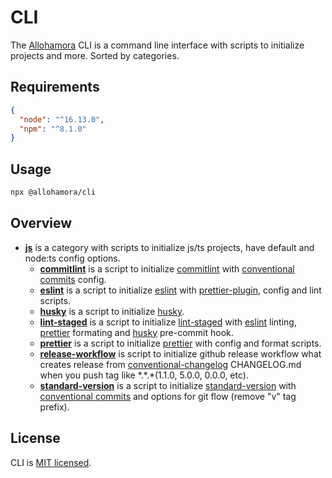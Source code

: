 # CLI

The [Allohamora](https://github.com/Allohamora) CLI is a command line interface with scripts to initialize projects and more. Sorted by categories.

## Requirements

```json
{
  "node": "^16.13.0",
  "npm": "^8.1.0"
}
```

## Usage

```bash
npx @allohamora/cli
```

## Overview

- [**js**](/src/categories/js/index.ts) is a category with scripts to initialize js/ts projects, have default and node:ts config options.
  - [**commitlint**](/src/categories/js/commitlint.ts) is a script to initialize [commitlint](https://github.com/conventional-changelog/commitlint) with [conventional commits](https://www.conventionalcommits.org/en/v1.0.0/) config.
  - [**eslint**](/src/categories/js/eslint.ts) is a script to initialize [eslint](https://github.com/eslint/eslint) with [prettier-plugin](https://github.com/prettier/eslint-plugin-prettier), config and lint scripts.
  - [**husky**](/src/categories/js/husky.ts) is a script to initialize [husky](https://github.com/typicode/husky).
  - [**lint-staged**](/src/categories/js/lint-staged.ts) is a script to initialize [lint-staged](https://github.com/okonet/lint-staged) with [eslint](https://github.com/eslint/eslint) linting, [prettier](https://github.com/prettier/prettier) formating and [husky](https://github.com/typicode/husky) pre-commit hook.
  - [**prettier**](/src/categories/js/prettier.ts) is a script to initialize [prettier](https://github.com/prettier/prettier) with config and format scripts.
  - [**release-workflow**](/src/categories/js/release-worflow.ts) is script to initialize github release workflow what creates release from [conventional-changelog](https://github.com/conventional-changelog/conventional-changelog) CHANGELOG.md when you push tag like \*.\*.\*(1.1.0, 5.0.0, 0.0.0, etc).
  - [**standard-version**](/src/categories/js/standard-verstion.ts) is a script to initialize [standard-version](https://github.com/conventional-changelog/standard-version) with [conventional commits](https://www.conventionalcommits.org/en/v1.0.0/) and options for git flow (remove "v" tag prefix).

## License

CLI is [MIT licensed](/LICENSE).
